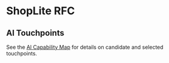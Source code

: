 # ShopLite RFC

## AI Touchpoints

See the [AI Capability Map](/docs/ai-first/ai-capability-map.md) for details on candidate and selected touchpoints.
